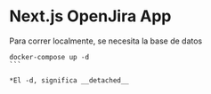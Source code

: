 # Next.js OpenJira App
Para correr localmente, se necesita la base de datos
````
docker-compose up -d
```

*El -d, significa __detached__